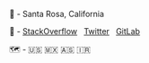 📍 - Santa Rosa, California

🔗 - [StackOverflow](https://stackoverflow.com/users/9470327/cyrus) &nbsp; [Twitter](https://x.com/cyru5cuenca) &nbsp; [GitLab](https://gitlab.alpinelinux.org/cyruscuenca)

🗺 - 🇺🇸 🇲🇽 🇦🇸 🇮🇷


<!--
**cyruscuenca/cyruscuenca** is a ✨ _special_ ✨ repository because its `README.md` (this file) appears on your GitHub profile.

Here are some ideas to get you started:

- 🔭 I’m currently working on ...
- 🌱 I’m currently learning ...
- 👯 I’m looking to collaborate on ...
- 🤔 I’m looking for help with ...
- 💬 Ask me about ...
- 📫 How to reach me: ...
- 😄 Pronouns: ...
- ⚡ Fun fact: ...
-->
